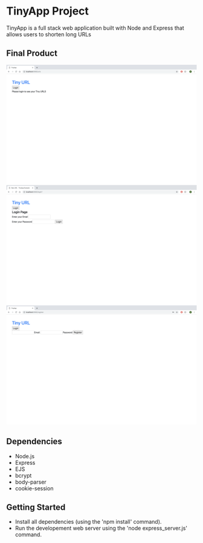 # TinyApp Project

TinyApp is a full stack web application built with Node and Express that allows users to shorten long URLs

## Final Product

!["screenshot of urls page"](https://github.com/maddie21/Tinyapp-Project/blob/master/docs/:urls-page.png?raw=true)
!["screenshot of login page"](https://github.com/maddie21/Tinyapp-Project/blob/master/docs/login-page.png?raw=true)
!["screenshot of register page"](https://github.com/maddie21/Tinyapp-Project/blob/master/docs/register-page.png?raw=true)

## Dependencies 

- Node.js
- Express
- EJS
- bcrypt
- body-parser
- cookie-session 

## Getting Started

- Install all dependencies (using the 'npm install' command).
- Run the developement web server using the 'node express_server.js' command.
